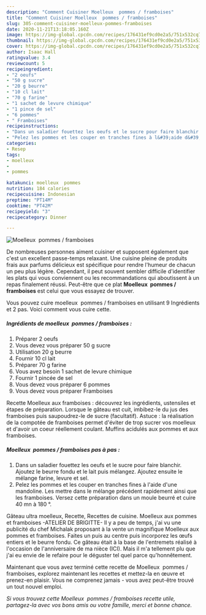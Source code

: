 ```yaml
---
description: "Comment Cuisiner Moelleux  pommes / framboises"
title: "Comment Cuisiner Moelleux  pommes / framboises"
slug: 305-comment-cuisiner-moelleux-pommes-framboises
date: 2020-11-21T13:18:05.160Z
image: https://img-global.cpcdn.com/recipes/176431ef9cd0e2a5/751x532cq70/moelleux-pommes-framboises-photo-principale-de-la-recette.jpg
thumbnail: https://img-global.cpcdn.com/recipes/176431ef9cd0e2a5/751x532cq70/moelleux-pommes-framboises-photo-principale-de-la-recette.jpg
cover: https://img-global.cpcdn.com/recipes/176431ef9cd0e2a5/751x532cq70/moelleux-pommes-framboises-photo-principale-de-la-recette.jpg
author: Isaac Hall
ratingvalue: 3.4
reviewcount: 5
recipeingredient:
- "2 oeufs"
- "50 g sucre"
- "20 g beurre"
- "10 cl lait"
- "70 g farine"
- "1 sachet de levure chimique"
- "1 pince de sel"
- "6 pommes"
- " Framboises"
recipeinstructions:
- "Dans un saladier fouettez les oeufs et le sucre pour faire blanchir. Ajoutez le beurre fondu et le lait puis mélangez. Ajoutez ensuite le mélange farine, levure et sel."
- "Pelez les pommes et les couper en tranches fines à l&#39;aide d&#39;une mandoline. Les mettre dans le mélange précédent rapidement ainsi que les framboises. Versez cette préparation dans un moule beurré et cuire 40 mn à 180 °."
categories:
- Resep
tags:
- moelleux
- 
- pommes

katakunci: moelleux  pommes 
nutrition: 184 calories
recipecuisine: Indonesian
preptime: "PT14M"
cooktime: "PT42M"
recipeyield: "3"
recipecategory: Dinner

---
```



![Moelleux  pommes / framboises](https://img-global.cpcdn.com/recipes/176431ef9cd0e2a5/751x532cq70/moelleux-pommes-framboises-photo-principale-de-la-recette.jpg)

De nombreuses personnes aiment cuisiner et supposent également que c'est un excellent passe-temps relaxant. Une cuisine pleine de produits frais aux parfums délicieux est spécifique pour rendre l'humeur de chacun un peu plus légère. Cependant, il peut souvent sembler difficile d'identifier les plats qui vous conviennent ou les recommandations qui aboutissent à un repas finalement réussi. Peut-être que ce plat <strong> Moelleux  pommes / framboises </strong> est celui que vous essayez de trouver.

<!--inarticleads1-->

Vous pouvez cuire moelleux  pommes / framboises en utilisant 9 Ingrédients et 2 pas. Voici comment vous cuire cette.

##### Ingrédients de moelleux  pommes / framboises :

1. Préparer 2 oeufs
1. Vous devez vous préparer 50 g sucre
1. Utilisation 20 g beurre
1. Fournir 10 cl lait
1. Préparer 70 g farine
1. Vous avez besoin 1 sachet de levure chimique
1. Fournir 1 pincée de sel
1. Vous devez vous préparer 6 pommes
1. Vous devez vous préparer  Framboises


Recette Moelleux aux framboises : découvrez les ingrédients, ustensiles et étapes de préparation. Lorsque le gâteau est cuit, imbibez-le du jus des framboises puis saupoudrez-le de sucre (facultatif). Astuce : la réalisation de la compotée de framboises permet d&#39;éviter de trop sucrer vos moelleux et d&#39;avoir un coeur réellement coulant. Muffins acidulés aux pommes et aux framboises. 

<!--inarticleads2-->

##### Moelleux  pommes / framboises pas à pas :

1. Dans un saladier fouettez les oeufs et le sucre pour faire blanchir. Ajoutez le beurre fondu et le lait puis mélangez. Ajoutez ensuite le mélange farine, levure et sel.
1. Pelez les pommes et les couper en tranches fines à l&#39;aide d&#39;une mandoline. Les mettre dans le mélange précédent rapidement ainsi que les framboises. Versez cette préparation dans un moule beurré et cuire 40 mn à 180 °.


Gâteau ultra moelleux, Recette, Recettes de cuisine. Moelleux aux pommes et framboises -ATELIER DE BRIGITTE- Il y a peu de temps, j&#39;ai vu une publicité du chef Michalak proposant à la vente un magnifique Moelleux aux pommes et framboises. Faites un puis au centre puis incorporez les œufs entiers et le beurre fondu. Ce gâteau était à la base de l&#39;entremets réalisé à l&#39;occasion de l&#39;anniversaire de ma nièce (ICI). Mais il m&#39;a tellement plu que j&#39;ai eu envie de le refaire pour le déguster tel quel parce qu&#39;honnêtement. 

<!--inarticleads1-->

<p>
Maintenant que vous avez terminé cette recette de Moelleux  pommes / framboises, explorez maintenant les recettes et mettez-la en œuvre et prenez-en plaisir. Vous ne comprenez jamais - vous avez peut-être trouvé un tout nouvel emploi.
</p>

<p>
<i>Si vous trouvez cette Moelleux  pommes / framboises recette utile, partagez-la avec vos bons amis ou votre famille, merci et bonne chance.</i>
</p>
